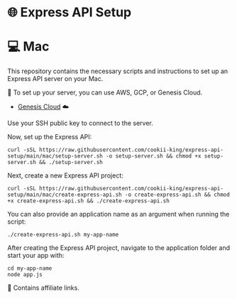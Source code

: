 # 🌐 Express API Setup

# 💻 Mac

This repository contains the necessary scripts and instructions to set up an Express API server on your Mac.

🚀 To set up your server, you can use AWS, GCP, or Genesis Cloud.

- [Genesis Cloud](https://gnsiscld.co/f8a53) ☁️

Use your SSH public key to connect to the server.

Now, set up the Express API:

```
curl -sSL https://raw.githubusercontent.com/cookii-king/express-api-setup/main/mac/setup-server.sh -o setup-server.sh && chmod +x setup-server.sh && ./setup-server.sh
```

Next, create a new Express API project:

```
curl -sSL https://raw.githubusercontent.com/cookii-king/express-api-setup/main/mac/create-express-api.sh -o create-express-api.sh && chmod +x create-express-api.sh && ./create-express-api.sh
```

You can also provide an application name as an argument when running the script:

```
./create-express-api.sh my-app-name
```

After creating the Express API project, navigate to the application folder and start your app with:

```
cd my-app-name
node app.js
```

🔗 Contains affiliate links.
